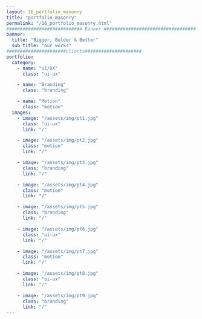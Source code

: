 ```yaml
---
layout: 16_portfolio_masonry
title: "portfolio_masonry"
permalink: "/16_portfolio_masonry.html"
############################ Banner ##################################
banner:
  title: "Bigger, Bolder & Better"
  sub_title: "our works"
######################clients#####################
portfolio:
  category:
    - name: "UI/UX"
      class: "ui-ux"

    - name: "Branding"
      class: "branding"

    - name: "Motion"
      class: "motion"
  images:
    - image: "/assets/img/pt1.jpg"
      class: "ui-ux"
      link: "/"

    - image: "/assets/img/pt2.jpg"
      class: "motion"
      link: "/"

    - image: "/assets/img/pt3.jpg"
      class: "branding"
      link: "/"

    - image: "/assets/img/pt4.jpg"
      class: "motion"
      link: "/"

    - image: "/assets/img/pt5.jpg"
      class: "branding"
      link: "/"

    - image: "/assets/img/pt6.jpg"
      class: "ui-ux"
      link: "/"

    - image: "/assets/img/pt7.jpg"
      class: "motion"
      link: "/"

    - image: "/assets/img/pt8.jpg"
      class: "ui-ux"
      link: "/"

    - image: "/assets/img/pt9.jpg"
      class: "branding"
      link: "/"
---
```


